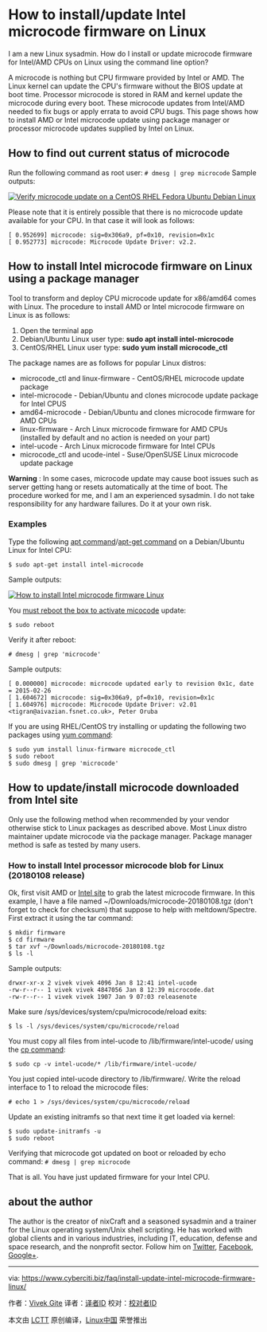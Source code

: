 How to install/update Intel microcode firmware on Linux
======


I am a new Linux sysadmin. How do I install or update microcode firmware for Intel/AMD CPUs on Linux using the command line option?


A microcode is nothing but CPU firmware provided by Intel or AMD. The Linux kernel can update the CPU's firmware without the BIOS update at boot time. Processor microcode is stored in RAM and kernel update the microcode during every boot. These microcode updates from Intel/AMD needed to fix bugs or apply errata to avoid CPU bugs. This page shows how to install AMD or Intel microcode update using package manager or processor microcode updates supplied by Intel on Linux.

## How to find out current status of microcode


Run the following command as root user:
`# dmesg | grep microcode`
Sample outputs:

[![Verify microcode update on a CentOS RHEL Fedora Ubuntu Debian Linux][1]][1]

Please note that it is entirely possible that there is no microcode update available for your CPU. In that case it will look as follows:
```
[ 0.952699] microcode: sig=0x306a9, pf=0x10, revision=0x1c
[ 0.952773] microcode: Microcode Update Driver: v2.2.

```

## How to install Intel microcode firmware on Linux using a package manager

Tool to transform and deploy CPU microcode update for x86/amd64 comes with Linux. The procedure to install AMD or Intel microcode firmware on Linux is as follows:

  1. Open the terminal app
  2. Debian/Ubuntu Linux user type: **sudo apt install intel-microcode**
  3. CentOS/RHEL Linux user type: **sudo yum install microcode_ctl**



The package names are as follows for popular Linux distros:

  * microcode_ctl and linux-firmware - CentOS/RHEL microcode update package
  * intel-microcode - Debian/Ubuntu and clones microcode update package for Intel CPUS
  * amd64-microcode - Debian/Ubuntu and clones microcode firmware for AMD CPUs
  * linux-firmware - Arch Linux microcode firmware for AMD CPUs (installed by default and no action is needed on your part)
  * intel-ucode - Arch Linux microcode firmware for Intel CPUs
  * microcode_ctl and ucode-intel - Suse/OpenSUSE Linux microcode update package



**Warning** : In some cases, microcode update may cause boot issues such as server getting hang or resets automatically at the time of boot. The procedure worked for me, and I am an experienced sysadmin. I do not take responsibility for any hardware failures. Do it at your own risk.

### Examples

Type the following [apt command][2]/[apt-get command][3] on a Debian/Ubuntu Linux for Intel CPU:

`$ sudo apt-get install intel-microcode`

Sample outputs:

[![How to install Intel microcode firmware Linux][4]][4]

You [must reboot the box to activate micocode][5] update:

`$ sudo reboot`

Verify it after reboot:

`# dmesg | grep 'microcode'`

Sample outputs:

```
[ 0.000000] microcode: microcode updated early to revision 0x1c, date = 2015-02-26
[ 1.604672] microcode: sig=0x306a9, pf=0x10, revision=0x1c
[ 1.604976] microcode: Microcode Update Driver: v2.01 <tigran@aivazian.fsnet.co.uk>, Peter Oruba

```

If you are using RHEL/CentOS try installing or updating the following two packages using [yum command][6]:

```
$ sudo yum install linux-firmware microcode_ctl
$ sudo reboot
$ sudo dmesg | grep 'microcode'
```

## How to update/install microcode downloaded from Intel site

Only use the following method when recommended by your vendor otherwise stick to Linux packages as described above. Most Linux distro maintainer update microcode via the package manager. Package manager method is safe as tested by many users.

### How to install Intel processor microcode blob for Linux (20180108 release)

Ok, first visit AMD or [Intel site][7] to grab the latest microcode firmware. In this example, I have a file named ~/Downloads/microcode-20180108.tgz (don't forget to check for checksum) that suppose to help with meltdown/Spectre. First extract it using the tar command:
```
$ mkdir firmware
$ cd firmware
$ tar xvf ~/Downloads/microcode-20180108.tgz
$ ls -l
```

Sample outputs:

```
drwxr-xr-x 2 vivek vivek 4096 Jan 8 12:41 intel-ucode
-rw-r--r-- 1 vivek vivek 4847056 Jan 8 12:39 microcode.dat
-rw-r--r-- 1 vivek vivek 1907 Jan 9 07:03 releasenote

```

Make sure /sys/devices/system/cpu/microcode/reload exits:

`$ ls -l /sys/devices/system/cpu/microcode/reload`

You must copy all files from intel-ucode to /lib/firmware/intel-ucode/ using the [cp command][8]:

`$ sudo cp -v intel-ucode/* /lib/firmware/intel-ucode/`

You just copied intel-ucode directory to /lib/firmware/. Write the reload interface to 1 to reload the microcode files:

`# echo 1 > /sys/devices/system/cpu/microcode/reload`

Update an existing initramfs so that next time it get loaded via kernel:

```
$ sudo update-initramfs -u
$ sudo reboot
```
Verifying that microcode got updated on boot or reloaded by echo command:
`# dmesg | grep microcode`

That is all. You have just updated firmware for your Intel CPU.

## about the author

The author is the creator of nixCraft and a seasoned sysadmin and a trainer for the Linux operating system/Unix shell scripting. He has worked with global clients and in various industries, including IT, education, defense and space research, and the nonprofit sector. Follow him on [Twitter][9], [Facebook][10], [Google+][11].

--------------------------------------------------------------------------------

via: https://www.cyberciti.biz/faq/install-update-intel-microcode-firmware-linux/

作者：[Vivek Gite][a]
译者：[译者ID](https://github.com/译者ID)
校对：[校对者ID](https://github.com/校对者ID)

本文由 [LCTT](https://github.com/LCTT/TranslateProject) 原创编译，[Linux中国](https://linux.cn/) 荣誉推出

[a]:https://www.cyberciti.biz
[1]:https://www.cyberciti.biz/media/new/faq/2018/01/Verify-microcode-update-on-a-CentOS-RHEL-Fedora-Ubuntu-Debian-Linux.jpg
[2]:https://www.cyberciti.biz/faq/ubuntu-lts-debian-linux-apt-command-examples/ (See Linux/Unix apt command examples for more info)
[3]:https://www.cyberciti.biz/tips/linux-debian-package-management-cheat-sheet.html (See Linux/Unix apt-get command examples for more info)
[4]:https://www.cyberciti.biz/media/new/faq/2018/01/How-to-install-Intel-microcode-firmware-Linux.jpg
[5]:https://www.cyberciti.biz/faq/howto-reboot-linux/
[6]:https://www.cyberciti.biz/faq/rhel-centos-fedora-linux-yum-command-howto/ (See Linux/Unix yum command examples for more info)
[7]:https://downloadcenter.intel.com/download/27431/Linux-Processor-Microcode-Data-File
[8]:https://www.cyberciti.biz/faq/cp-copy-command-in-unix-examples/ (See Linux/Unix cp command examples for more info)
[9]:https://twitter.com/nixcraft
[10]:https://facebook.com/nixcraft
[11]:https://plus.google.com/+CybercitiBiz
